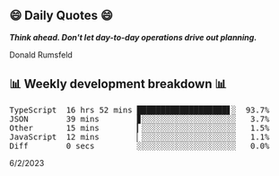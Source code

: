 ## 😄 Daily Quotes 😄

_**Think ahead. Don't let day-to-day operations drive out planning.**_

Donald Rumsfeld



## 📊 Weekly development breakdown 📊

<pre>TypeScript  16 hrs 52 mins ███████████████████▋░  93.7%
JSON        39 mins        ▊░░░░░░░░░░░░░░░░░░░░   3.7%
Other       15 mins        ▎░░░░░░░░░░░░░░░░░░░░   1.5%
JavaScript  12 mins        ▏░░░░░░░░░░░░░░░░░░░░   1.1%
Diff        0 secs         ░░░░░░░░░░░░░░░░░░░░░   0.0%</pre>

6/2/2023